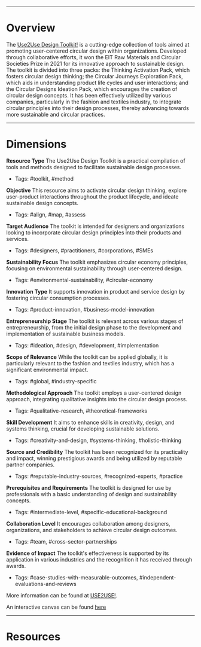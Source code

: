 ___
# Overview
The [Use2Use Design Toolkit!](https://www.use2use.se/) is a cutting-edge collection of tools aimed at promoting user-centered circular design within organizations. Developed through collaborative efforts, it won the EIT Raw Materials and Circular Societies Prize in 2021 for its innovative approach to sustainable design. The toolkit is divided into three packs: the Thinking Activation Pack, which fosters circular design thinking; the Circular Journeys Exploration Pack, which aids in understanding product life cycles and user interactions; and the Circular Designs Ideation Pack, which encourages the creation of circular design concepts. It has been effectively utilized by various companies, particularly in the fashion and textiles industry, to integrate circular principles into their design processes, thereby advancing towards more sustainable and circular practices.

___
# Dimensions

**Resource Type**
The Use2Use Design Toolkit is a practical compilation of tools and methods designed to facilitate sustainable design processes.
- Tags: #toolkit, #method

**Objective**
This resource aims to activate circular design thinking, explore user-product interactions throughout the product lifecycle, and ideate sustainable design concepts.
- Tags: #align, #map, #assess

**Target Audience**
The toolkit is intended for designers and organizations looking to incorporate circular design principles into their products and services.
- Tags: #designers, #practitioners, #corporations, #SMEs

**Sustainability Focus**
The toolkit emphasizes circular economy principles, focusing on environmental sustainability through user-centered design.
- Tags: #environmental-sustainability, #circular-economy

**Innovation Type**
It supports innovation in product and service design by fostering circular consumption processes.
- Tags: #product-innovation, #business-model-innovation

**Entrepreneurship Stage**
The toolkit is relevant across various stages of entrepreneurship, from the initial design phase to the development and implementation of sustainable business models.
- Tags: #ideation, #design, #development, #implementation

**Scope of Relevance**
While the toolkit can be applied globally, it is particularly relevant to the fashion and textiles industry, which has a significant environmental impact.
- Tags: #global, #industry-specific

**Methodological Approach**
The toolkit employs a user-centered design approach, integrating qualitative insights into the circular design process.
- Tags: #qualitative-research, #theoretical-frameworks

**Skill Development**
It aims to enhance skills in creativity, design, and systems thinking, crucial for developing sustainable solutions.
- Tags: #creativity-and-design, #systems-thinking, #holistic-thinking

**Source and Credibility**
The toolkit has been recognized for its practicality and impact, winning prestigious awards and being utilized by reputable partner companies.
- Tags: #reputable-industry-sources, #recognized-experts, #practice

**Prerequisites and Requirements**
The toolkit is designed for use by professionals with a basic understanding of design and sustainability concepts.
- Tags: #intermediate-level, #specific-educational-background

**Collaboration Level**
It encourages collaboration among designers, organizations, and stakeholders to achieve circular design outcomes.
- Tags: #team, #cross-sector-partnerships

**Evidence of Impact**
The toolkit's effectiveness is supported by its application in various industries and the recognition it has received through awards.
- Tags: #case-studies-with-measurable-outcomes, #independent-evaluations-and-reviews

More information can be found at [USE2USE!](https://www.use2use.se/).

An interactive canvas can be found [here](https://miro.com/miroverse/the-use2use-design-toolkit/)

___
# Resources


